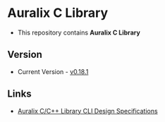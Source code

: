 # Auralix C Library
- This repository contains **Auralix C Library**

## Version
- Current Version - [v0.18.1](https://github.com/auralix/alx-202-af-10-1-auralix-c-lib/tree/v0.18.1)

## Links
- [Auralix C/C++ Library CLI Design Specifications](Doc/AuralixCCppLibCliDesSpec/AuralixCCppLibCliDesSpec.md)
